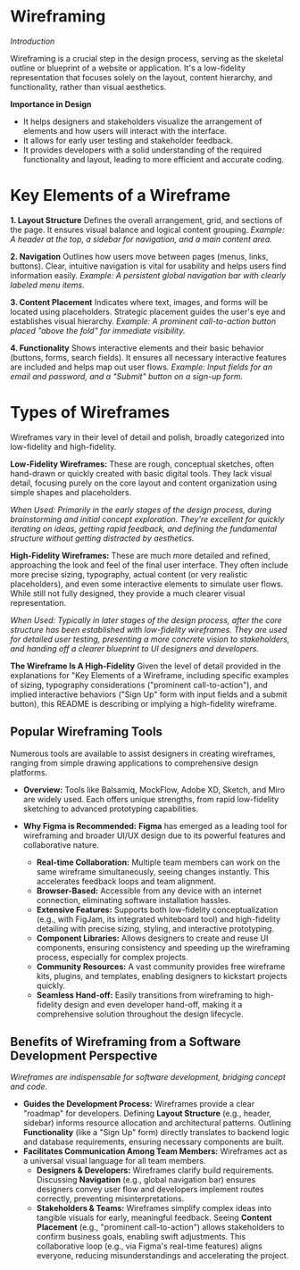 # Wireframing
*Introduction*

Wireframing is a crucial step in the design process, serving as the skeletal outline or blueprint of a website or application. It's a low-fidelity representation that focuses solely on the layout, content hierarchy, and functionality, rather than visual aesthetics.

**Importance in Design**
 
* It helps designers and stakeholders visualize the arrangement of elements and how users will interact with the interface.
* It allows for early user testing and stakeholder feedback. 
* It provides developers with a solid understanding of the required functionality and layout, leading to more efficient and accurate coding.

# Key Elements of a Wireframe

**1. Layout Structure**
Defines the overall arrangement, grid, and sections of the page. It ensures visual balance and logical content grouping.
*Example: A header at the top, a sidebar for navigation, and a main content area.*

**2. Navigation**
Outlines how users move between pages (menus, links, buttons). Clear, intuitive navigation is vital for usability and helps users find information easily.
*Example: A persistent global navigation bar with clearly labeled menu items.*

**3. Content Placement**
Indicates where text, images, and forms will be located using placeholders. Strategic placement guides the user's eye and establishes visual hierarchy.
*Example: A prominent call-to-action button placed "above the fold" for immediate visibility.*

**4. Functionality**
Shows interactive elements and their basic behavior (buttons, forms, search fields). It ensures all necessary interactive features are included and helps map out user flows.
*Example: Input fields for an email and password, and a "Submit" button on a sign-up form.*


# Types of Wireframes
Wireframes vary in their level of detail and polish, broadly categorized into low-fidelity and high-fidelity.

**Low-Fidelity Wireframes:** These are rough, conceptual sketches, often hand-drawn or quickly created with basic digital tools. They lack visual detail, focusing purely on the core layout and content organization using simple shapes and placeholders.

*When Used: Primarily in the early stages of the design process, during brainstorming and initial concept exploration. They're excellent for quickly iterating on ideas, getting rapid feedback, and defining the fundamental structure without getting distracted by aesthetics.*

**High-Fidelity Wireframes:** These are much more detailed and refined, approaching the look and feel of the final user interface. They often include more precise sizing, typography, actual content (or very realistic placeholders), and even some interactive elements to simulate user flows. While still not fully designed, they provide a much clearer visual representation.

*When Used: Typically in later stages of the design process, after the core structure has been established with low-fidelity wireframes. They are used for detailed user testing, presenting a more concrete vision to stakeholders, and handing off a clearer blueprint to UI designers and developers.*

**The Wireframe Is A High-Fidelity**
Given the level of detail provided in the explanations for "Key Elements of a Wireframe, including specific examples of sizing, typography considerations ("prominent call-to-action"), and implied interactive behaviors ("Sign Up" form with input fields and a submit button), this README is describing or implying a high-fidelity wireframe. 


## Popular Wireframing Tools

Numerous tools are available to assist designers in creating wireframes, ranging from simple drawing applications to comprehensive design platforms.

* **Overview:** Tools like Balsamiq, MockFlow, Adobe XD, Sketch, and Miro are widely used. Each offers unique strengths, from rapid low-fidelity sketching to advanced prototyping capabilities.
  
* **Why Figma is Recommended:** **Figma** has emerged as a leading tool for wireframing and broader UI/UX design due to its powerful features and collaborative nature.
    * **Real-time Collaboration:** Multiple team members can work on the same wireframe simultaneously, seeing changes instantly. This accelerates feedback loops and team alignment.
    * **Browser-Based:** Accessible from any device with an internet connection, eliminating software installation hassles.
    * **Extensive Features:** Supports both low-fidelity conceptualization (e.g., with FigJam, its integrated whiteboard tool) and high-fidelity detailing with precise sizing, styling, and interactive prototyping.
    * **Component Libraries:** Allows designers to create and reuse UI components, ensuring consistency and speeding up the wireframing process, especially for complex projects.
    * **Community Resources:** A vast community provides free wireframe kits, plugins, and templates, enabling designers to kickstart projects quickly.
    * **Seamless Hand-off:** Easily transitions from wireframing to high-fidelity design and even developer hand-off, making it a comprehensive solution throughout the design lifecycle.


## Benefits of Wireframing from a Software Development Perspective

*Wireframes are indispensable for software development, bridging concept and code.*

* **Guides the Development Process:** Wireframes provide a clear "roadmap" for developers. Defining **Layout Structure** (e.g., header, sidebar) informs resource allocation and architectural patterns. Outlining **Functionality** (like a "Sign Up" form) directly translates to backend logic and database requirements, ensuring necessary components are built.
* **Facilitates Communication Among Team Members:** Wireframes act as a universal visual language for all team members.
    * **Designers & Developers:** Wireframes clarify build requirements. Discussing **Navigation** (e.g., global navigation bar) ensures designers convey user flow and developers implement routes correctly, preventing misinterpretations.
    * **Stakeholders & Teams:** Wireframes simplify complex ideas into tangible visuals for early, meaningful feedback. Seeing **Content Placement** (e.g., "prominent call-to-action") allows stakeholders to confirm business goals, enabling swift adjustments. This collaborative loop (e.g., via Figma's real-time features) aligns everyone, reducing misunderstandings and accelerating the project.





